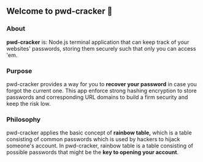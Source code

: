 ## Welcome to pwd-cracker 👋
### About
**pwd-cracker** is: Node.js terminal application that can keep track of your websites' passwords, storing them securely such that only you can access 'em.

### Purpose
pwd-cracker provides a way for you to **recover your password** in case you forgot the current one. This app enforce strong hashing encryption to store passwords and corresponding URL domains to build a firm security and keep the risk low.

### Philosophy
pwd-cracker applies the basic concept of **rainbow table,** which is a table consisting of common passwords which is used by hackers to hijack someone's account. In pwd-cracker, rainbow table is a table consisting of possible passwords that might be the **key to opening your account**.
